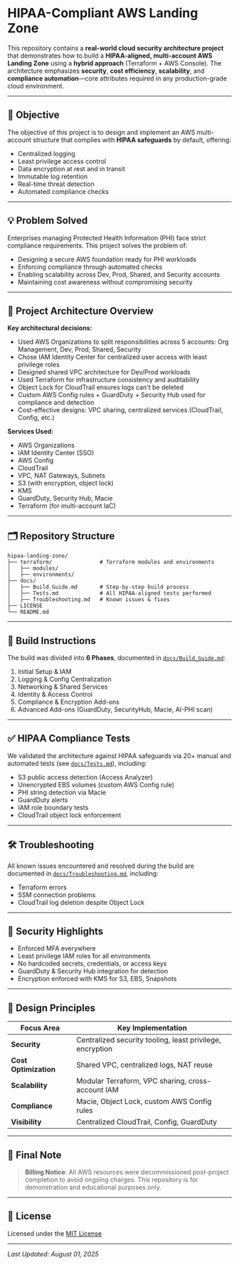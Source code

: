# HIPAA-Compliant AWS Landing Zone

This repository contains a **real-world cloud security architecture project** that demonstrates how to build a **HIPAA-aligned, multi-account AWS Landing Zone** using a **hybrid approach** (Terraform + AWS Console). The architecture emphasizes **security**, **cost efficiency**, **scalability**, and **compliance automation**—core attributes required in any production-grade cloud environment.

---

## 🎯 Objective

The objective of this project is to design and implement an AWS multi-account structure that complies with **HIPAA safeguards** by default, offering:

- Centralized logging
- Least privilege access control
- Data encryption at rest and in transit
- Immutable log retention
- Real-time threat detection
- Automated compliance checks

---

## 💡 Problem Solved

Enterprises managing Protected Health Information (PHI) face strict compliance requirements. This project solves the problem of:

- Designing a secure AWS foundation ready for PHI workloads
- Enforcing compliance through automated checks
- Enabling scalability across Dev, Prod, Shared, and Security accounts
- Maintaining cost awareness without compromising security

---

## 🧱 Project Architecture Overview

**Key architectural decisions:**
- Used AWS Organizations to split responsibilities across 5 accounts: Org Management, Dev, Prod, Shared, Security
- Chose IAM Identity Center for centralized user access with least privilege roles
- Designed shared VPC architecture for Dev/Prod workloads
- Used Terraform for infrastructure consistency and auditability
- Object Lock for CloudTrail ensures logs can't be deleted
- Custom AWS Config rules + GuardDuty + Security Hub used for compliance and detection
- Cost-effective designs: VPC sharing, centralized services (CloudTrail, Config, etc.)

**Services Used:**
- AWS Organizations
- IAM Identity Center (SSO)
- AWS Config
- CloudTrail
- VPC, NAT Gateways, Subnets
- S3 (with encryption, object lock)
- KMS
- GuardDuty, Security Hub, Macie
- Terraform (for multi-account IaC)

---

## 🗂 Repository Structure

```
hipaa-landing-zone/
├── terraform/               # Terraform modules and environments
│   ├── modules/
│   ├── environments/
├── docs/
│   ├── Build_Guide.md       # Step-by-step build process
│   ├── Tests.md             # All HIPAA-aligned tests performed
│   ├── Troubleshooting.md   # Known issues & fixes
├── LICENSE
└── README.md
```

---

## 🚀 Build Instructions

The build was divided into **6 Phases**, documented in [`docs/Build_Guide.md`](https://github.com/k4sth4/hipaa-landing-zone/blob/main/docs/Build_Guide.md):
1. Initial Setup & IAM
2. Logging & Config Centralization
3. Networking & Shared Services
4. Identity & Access Control
5. Compliance & Encryption Add-ons
6. Advanced Add-ons (GuardDuty, SecurityHub, Macie, AI-PHI scan)

---

## ✅ HIPAA Compliance Tests

We validated the architecture against HIPAA safeguards via 20+ manual and automated tests (see [`docs/Tests.md`](https://github.com/k4sth4/hipaa-landing-zone/blob/main/test-results/Tests.md)), including:
- S3 public access detection (Access Analyzer)
- Unencrypted EBS volumes (custom AWS Config rule)
- PHI string detection via Macie
- GuardDuty alerts
- IAM role boundary tests
- CloudTrail object lock enforcement

---

## 🛠 Troubleshooting

All known issues encountered and resolved during the build are documented in [`docs/Troubleshooting.md`](https://github.com/k4sth4/hipaa-landing-zone/blob/main/docs/Troubleshooting.md), including:
- Terraform errors
- SSM connection problems
- CloudTrail log deletion despite Object Lock

---

## 🔐 Security Highlights

- Enforced MFA everywhere
- Least privilege IAM roles for all environments
- No hardcoded secrets, credentials, or access keys
- GuardDuty & Security Hub integration for detection
- Encryption enforced with KMS for S3, EBS, Snapshots

---

## 🧠 Design Principles

| Focus Area | Key Implementation |
|------------|--------------------|
| **Security** | Centralized security tooling, least privilege, encryption |
| **Cost Optimization** | Shared VPC, centralized logs, NAT reuse |
| **Scalability** | Modular Terraform, VPC sharing, cross-account IAM |
| **Compliance** | Macie, Object Lock, custom AWS Config rules |
| **Visibility** | Centralized CloudTrail, Config, GuardDuty |

---

## 📌 Final Note

> **Billing Notice**: All AWS resources were decommissioned post-project completion to avoid ongoing charges. This repository is for demonstration and educational purposes only.

---

## 📄 License

Licensed under the [MIT License](LICENSE)

---

*Last Updated: August 01, 2025*
